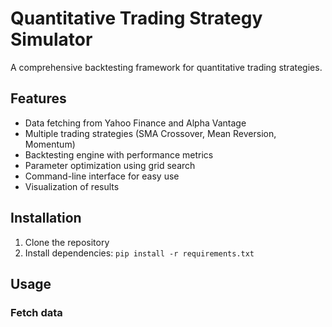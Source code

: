 # Quantitative Trading Strategy Simulator

A comprehensive backtesting framework for quantitative trading strategies.

## Features

- Data fetching from Yahoo Finance and Alpha Vantage
- Multiple trading strategies (SMA Crossover, Mean Reversion, Momentum)
- Backtesting engine with performance metrics
- Parameter optimization using grid search
- Command-line interface for easy use
- Visualization of results

## Installation

1. Clone the repository
2. Install dependencies: `pip install -r requirements.txt`

## Usage

### Fetch data
